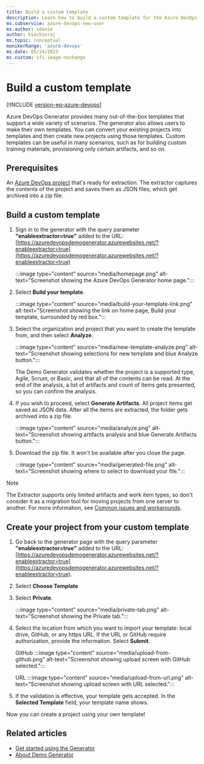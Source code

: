 ```yaml
---
title: Build a custom template
description: Learn how to build a custom template for the Azure DevOps Demo Generator.
ms.subservice: azure-devops-new-user
ms.author: sdanie
author: hsachinraj
ms.topic: conceptual
monikerRange: 'azure-devops'
ms.date: 05/24/2023
ms.custom: sfi-image-nochange
---
```


# Build a custom template

[!INCLUDE [version-eq-azure-devops](../includes/version-eq-azure-devops.md)] 

Azure DevOps Generator provides many out-of-the-box templates that support a wide variety of scenarios. The generator also allows users to make their own templates. You can convert your existing projects into templates and then create new projects using those templates. Custom templates can be useful in many scenarios, such as for building custom training materials, provisioning only certain artifacts, and so on.

## Prerequisites

An [Azure DevOps project](../organizations/projects/create-project.md) that's ready for extraction. The extractor captures the contents of the project and saves them as JSON files, which get archived into a zip file.

## Build a custom template

1. Sign in to the generator with the query parameter **"enableextractor=true"** added to the URL: [https://azuredevopsdemogenerator.azurewebsites.net/?enableextractor=true](https://azuredevopsdemogenerator.azurewebsites.net/?enableextractor=true)

   :::image type="content" source="media/homepage.png" alt-text="Screenshot showing the Azure DevOps Generator home page.":::

2. Select **Build your template**.

   :::image type="content" source="media/build-your-template-link.png" alt-text="Screenshot showing the link on home page, Build your template, surrounded by red box.":::

3. Select the organization and project that you want to create the template from, and then select **Analyze**.

   :::image type="content" source="media/new-template-analyze.png" alt-text="Screenshot showing selections for new template and blue Analyze button.":::

   The Demo Generator validates whether the project is a supported type, Agile, Scrum, or Basic, and that all of the contents can be read. At the end of the analysis, a list of artifacts and count of items gets presented, so you can confirm the analysis.

4. If you wish to proceed, select **Generate Artifacts**. All project items get saved as JSON data. After all the items are extracted, the folder gets archived into a zip file.

   :::image type="content" source="media/analyze.png" alt-text="Screenshot showing artifacts analysis and blue Generate Artifacts button.":::

5. Download the zip file. It won't be available after you close the page. 

   :::image type="content" source="media/generated-file.png" alt-text="Screenshot showing where to select to download your file.":::

> [!NOTE]
> The Extractor supports only limited artifacts and work item types, so don't consider it as a migration tool for moving projects from one server to another. For more information, see [Common issues and workarounds](use-demo-generator-v2.md).

## Create your project from your custom template

1. Go back to the generator page with the query parameter **"enableextractor=true"** added to the URL: [https://azuredevopsdemogenerator.azurewebsites.net/?enableextractor=true](https://azuredevopsdemogenerator.azurewebsites.net/?enableextractor=true).

2. Select **Choose Template** 

3. Select **Private**.

   :::image type="content" source="media/private-tab.png" alt-text="Screenshot showing the Private tab.":::

4. Select the location from which you want to import your template: local drive, GitHub, or any https URL. If the URL or GitHub require authorization, provide the information. Select **Submit**. 

   GitHub
   :::image type="content" source="media/upload-from-github.png" alt-text="Screenshot showing upload screen with GitHub selected.":::   
   
   URL
   :::image type="content" source="media/upload-from-url.png" alt-text="Screenshot showing upload screen with URL selected.":::

5. If the validation is effective, your template gets accepted. In the **Selected Template** field, your template name shows.

Now you can create a project using your own template!

## Related articles

- [Get started using the Generator](use-demo-generator-v2.md)
- [About Demo Generator](index.md) 
